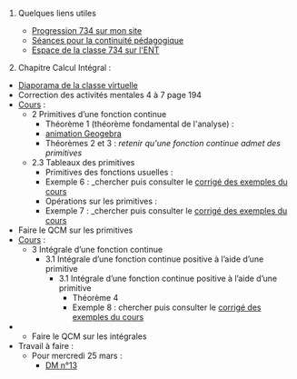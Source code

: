 1. Quelques liens utiles 
    * [Progression 734 sur mon site](http://www.frederic-junier.org/TS2020/Progression/TS_2020.html)
    * [Séances pour la continuité pédagogique](https://frederic-junier.github.io/TS-2019-2020/)
    * [Espace de la classe 734 sur l'ENT]()



2. Chapitre Calcul Intégral :
   
  * [Diaporama de la classe virtuelle](Diaporama-classe-virtuelle-16-03-2020.pdf)
  * Correction des activités mentales 4 à 7 page 194
  * [Cours](http://frederic-junier.org/TS2020/Cours/TSCalculIntegralCours20V1-professeur-Web.pdf)  :
      * 2 Primitives d’une fonction continue
        *  Théorème 1 (théorème fondamental de l'analyse) : 
        *  [animation Geogebra](https://www.geogebra.org/m/u7xzjbtm)
        * Théorèmes 2 et 3 : _retenir qu'une fonction continue admet des primitives_
      * 2.3 Tableaux des primitives
        * Primitives des fonctions usuelles :
        * Exemple 6 : _chercher puis consulter le [corrigé des exemples du cours](../CalculIntegral/Corrige-Cours-CalculIntegralPartie2-2020.pdf)
        * Opérations sur les primitives :
        * Exemple 7 : _chercher puis consulter le [corrigé des exemples du cours](../CalculIntegral/Corrige-Cours-CalculIntegralPartie2-2020.pdf)
  * Faire le QCM sur les primitives
  * [Cours](http://frederic-junier.org/TS2020/Cours/TSCalculIntegralCours20V1-professeur-Web.pdf)  :
    * 3 Intégrale d’une fonction continue
      * 3.1 Intégrale d’une fonction continue positive à l’aide d’une primitive
        * 3.1 Intégrale d’une fonction continue positive à l’aide d’une primitive
          * Théorème 4 
          * Exemple 8 : chercher puis consulter le [corrigé des exemples du cours](../CalculIntegral/Corrige-Cours-CalculIntegralPartie2-2020.pdf) 
  * * Faire le QCM  sur les intégrales
  * Travail à faire :
    * Pour mercredi 25 mars : 
      *  [DM n°13](http://frederic-junier.org/TS2020/Cours/TS-DM13-2020-Web.pdf)